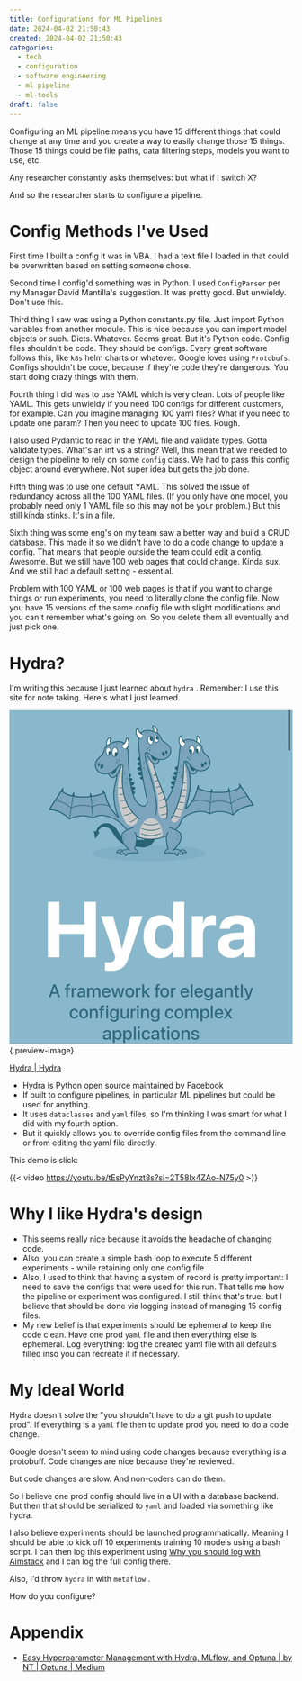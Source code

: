 ```yaml
---
title: Configurations for ML Pipelines
date: 2024-04-02 21:50:43
created: 2024-04-02 21:50:43
categories:
  - tech
  - configuration
  - software engineering
  - ml pipeline
  - ml-tools
draft: false
---
```

Configuring an ML pipeline means you have 15 different things that could change at any time and you create a way to easily change those 15 things. Those 15 things could be file paths, data filtering steps, models you want to use, etc. 

Any researcher constantly asks themselves: but what if I switch X?

And so the researcher starts to configure a pipeline. 

# Config Methods I've Used

First time I built a config it was in VBA. I had a text file I loaded in that could be overwritten based on setting someone chose.

Second time I config'd something was in Python. I used `ConfigParser` per my Manager David Mantilla's suggestion. It was pretty good. But unwieldy. Don't use fhis. 

Third thing I saw was using a Python constants.py file. Just import Python variables from another module. This is nice because you can import model objects or such. Dicts. Whatever. Seems great. But it's Python code. Config files shouldn't be code. They should be configs. Every great software follows this, like `k8s` helm charts or whatever. Google loves using `Protobufs`. Configs shouldn't be code, because if they're code they're dangerous. You start doing crazy things with them. 

Fourth thing I did was to use YAML which is very clean. Lots of people like YAML. This gets unwieldy if you need 100 configs for different customers, for example. Can you imagine managing 100 yaml files? What if you need to update one param? Then you need to update 100 files. Rough. 

I also used Pydantic to read in the YAML file and validate types. Gotta validate types. What's an int vs a string? Well, this mean that we needed to design the pipeline to rely on some `config` class. We had to pass this config object around everywhere. Not super idea but gets the job done. 

Fifth thing was to use one default YAML. This solved the issue of redundancy across all the 100 YAML files. (If you only have one model, you probably need only 1 YAML file so this may not be your problem.) But this still kinda stinks. It's in a file. 

Sixth thing was some eng's on my team saw a better way and build a CRUD database. This made it so we didn't have to do a code change to update a config. That means that people outside the team could edit a config. Awesome. But we still have 100 web pages that could change. Kinda sux. And we still had a default setting - essential. 

Problem with 100 YAML or 100 web pages is that if you want to change things or run experiments, you need to literally clone the config file. Now you have 15 versions of the same config file with slight modifications and you can't remember what's going on. So you delete them all eventually and just pick one. 

# Hydra?

I'm writing this because I just learned about `hydra` . Remember: I use this site for note taking. Here's what I just learned. 

![Hydra!](../img/screenshot-hydra-configs.jpeg){.preview-image}

[Hydra | Hydra](https://hydra.cc/)

- Hydra is Python open source maintained by Facebook 
- If built to configure pipelines, in particular ML pipelines but could be used for anything. 
- It uses `dataclasses` and `yaml` files, so I'm thinking I was smart for what I did with my fourth option. 
- But it quickly allows you to override config files from the command line or from editing the yaml file directly. 

This demo is slick:

{{< video https://youtu.be/tEsPyYnzt8s?si=2T58Ix4ZAo-N75y0 >}} 

# Why I like Hydra's design

 - This seems really nice because it avoids the headache of changing code. 
- Also, you can create a simple bash loop to execute 5 different experiments - while retaining only one config file 
- Also, I used to think that having a system of record is pretty important: I need to save the configs that were used for this run. That tells me how the pipeline or experiment was configured. I still think that's true: but I believe that should be done via logging instead of managing 15 config files. 
- My new belief is that experiments should be ephemeral to keep the code clean. Have one prod `yaml` file and then everything else is ephemeral. Log everything: log the created yaml file with all defaults filled inso you can recreate it if necessary. 

# My Ideal World

Hydra doesn't solve the "you shouldn't have to do a git push to update prod". If everything is a `yaml` file then to update prod you need to do a code change. 

Google doesn't seem to mind using code changes because everything is a protobuff. Code changes are nice because they're reviewed. 

But code changes are slow. And non-coders can do them. 

So I believe one prod config should live in a UI with a database backend. But then that should be serialized to `yaml` and loaded via something like hydra. 

I also believe experiments should be launched programmatically. Meaning I should be able to kick off 10 experiments training 10 models using a bash script. I can then log this experiment using [Why you should log with Aimstack](why-you-should-log-with-aimstack.md) and I can log the full config there. 

Also, I'd throw `hydra` in with `metaflow` .

How do you configure?
# Appendix

- [Easy Hyperparameter Management with Hydra, MLflow, and Optuna | by NT | Optuna | Medium](https://medium.com/optuna/easy-hyperparameter-management-with-hydra-mlflow-and-optuna-783730700e7d)